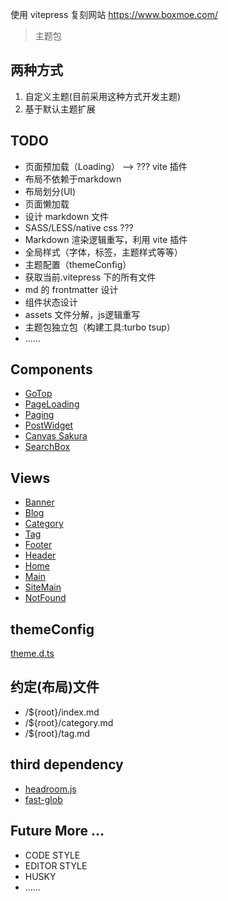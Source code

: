 使用 vitepress 复刻网站 https://www.boxmoe.com/

> 主题包

## 两种方式

1. 自定义主题(目前采用这种方式开发主题)
2. 基于默认主题扩展

## TODO

- 页面预加载（Loading） --> ??? vite 插件
- 布局不依赖于markdown
- 布局划分(UI)
- 页面懒加载
- 设计 markdown 文件
- SASS/LESS/native css ???
- Markdown 渲染逻辑重写，利用 vite 插件
- 全局样式（字体，标签，主题样式等等）
- 主题配置（themeConfig）
- 获取当前.vitepress 下的所有文件
- md 的 frontmatter 设计
- 组件状态设计
- assets 文件分解，js逻辑重写
- 主题包独立包（构建工具:turbo tsup）
- ......

## Components

- [GoTop](./components/GoTop/index.vue)
- [PageLoading](./components/PageLoading/index.vue)
- [Paging](./components/Paging/index.js)
- [PostWidget](./components/PostWidget/index.js)
- [Canvas Sakura](./components/Sakura/index.js)
- [SearchBox](./components/SearchBox/index.js)

## Views

- [Banner](./views/Banner.vue)
- [Blog](./views/widgets/Blog.vue)
- [Category](./views/widgets/Category.vue)
- [Tag](./views/widgets/Tag.vue)
- [Footer](./views/Footer.vue)
- [Header](./views/Header.vue)
- [Home](./views/Home.vue)
- [Main](./views/Main.vue)
- [SiteMain](./views/SiteMain.vue)
- [NotFound](./views/SiteMain.vue)

## themeConfig

[theme.d.ts](./theme.d.ts)

## 约定(布局)文件

- /${root}/index.md
- /${root}/category.md
- /${root}/tag.md

## third dependency 

- [headroom.js](https://www.npmjs.com/package/headroom.js)
- [fast-glob](https://www.npmjs.com/package/fast-glob)

## Future More ...

- CODE STYLE
- EDITOR STYLE
- HUSKY 
- ......
